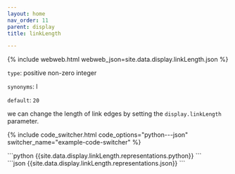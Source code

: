 ```yaml
---
layout: home
nav_order: 11
parent: display
title: linkLength

---
```


{% include webweb.html webweb_json=site.data.display.linkLength.json %}

```type```: positive non-zero integer

```synonyms```: l

```default```: ```20```

we can change the length of link edges by setting the `display.linkLength` parameter.

{% include code_switcher.html code_options="python---json" switcher_name="example-code-switcher" %}
<div class='select-code-block example-code-switcher python-code-block select-code-block-visible'></div>
```python
{{site.data.display.linkLength.representations.python}}
```
<div class='select-code-block example-code-switcher json-code-block'></div>
```json
{{site.data.display.linkLength.representations.json}}
```